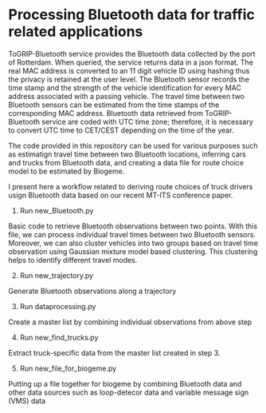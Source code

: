 # Processing Bluetooth data for traffic related applications

ToGRIP-Bluetooth service provides the Bluetooth data collected by the port of Rotterdam. When queried, the service returns data in a json format. The real MAC address is converted to an 11 digit vehicle ID using hashing thus the privacy is retained at the user level. The Bluetooth sensor records the time stamp and the strength of the vehicle identification for every MAC address associated with a passing vehicle. The travel time between two Bluetooth sensors can be estimated from the time stamps of the corresponding MAC address. Bluetooth data retrieved from ToGRIP-Bluetooth service are coded with UTC time zone; therefore, it is necessary to convert UTC time to CET/CEST depending on the time of the year. 

The code provided in this repository can be used for various purposes such as estimatign travel time between two Bluetooth locations, inferring cars and trucks from Bluetooth data, and creating a data file for route choice model to be estimated by Biogeme. 

I present here a workflow related to deriving route choices of truck drivers usign Bluetooth data based on our recent MT-ITS conference paper. 

1. Run new_Bluetooth.py

Basic code to retrieve Bluetooth observations between two points. With this file, we can process individual travel times between two Bluetooth sensors. Moreover, we can also cluster vehicles into two groups based on travel time observation using Gaussian mixture model based clustering. This clustering helps to identify different travel modes. 

2. Run new_trajectory.py

Generate Bluetooth observations along a trajectory

3. Run dataprocessing.py

Create a master list by combining individual observations from above step

4. Run new_find_trucks.py

Extract truck-specific data from the master list created in step 3.

5. Run new_file_for_biogeme.py

Putting up a file together for biogeme by combining Bluetooth data and other data sources such as loop-detecor data and variable message sign (VMS) data
